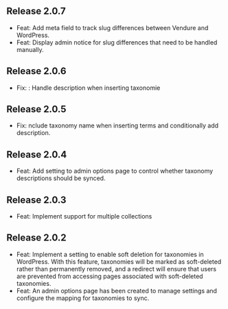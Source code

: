 ## Release 2.0.7

- Feat: Add meta field to track slug differences between Vendure and WordPress.
- Feat: Display admin notice for slug differences that need to be handled manually.

## Release 2.0.6

- Fix: : Handle description when inserting taxonomie

## Release 2.0.5

- Fix: nclude taxonomy name when inserting terms and conditionally add description.

## Release 2.0.4

- Feat: Add setting to admin options page to control whether taxonomy descriptions should be synced.

## Release 2.0.3

- Feat: Implement support for multiple collections

## Release 2.0.2

- Feat: Implement a setting to enable soft deletion for taxonomies in WordPress. With this feature, taxonomies will be marked as soft-deleted rather than permanently removed, and a redirect will ensure that users are prevented from accessing pages associated with soft-deleted taxonomies.
- Feat: An admin options page has been created to manage settings and configure the mapping for taxonomies to sync.
